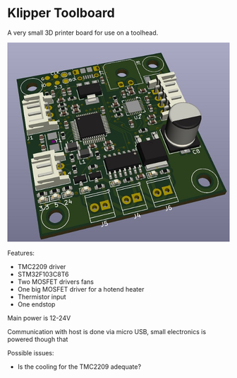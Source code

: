 # Klipper Toolboard
A very small 3D printer board for use on a toolhead.


![Image of Board](Board.jpg)

Features: 
* TMC2209 driver
* STM32F103C8T6
* Two MOSFET drivers fans
* One big MOSFET driver for a hotend heater
* Thermistor input
* One endstop

Main power is 12-24V


Communication with host is done via micro USB, small electronics is powered though that

Possible issues:
* Is the cooling for the TMC2209 adequate?


